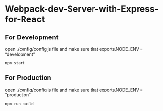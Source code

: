 # Webpack-dev-Server-with-Express-for-React

## For Development
open ./config/config.js file and make sure that exports.NODE_ENV = “development” 

```
npm start
```

## For Production
open ./config/config.js file and make sure that exports.NODE_ENV = “production” 

```
npm run build
```
